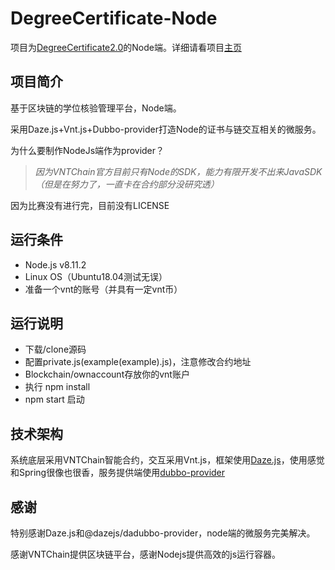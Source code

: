 # DegreeCertificate-Node

项目为[DegreeCertificate2.0](https://github.com/VNTChainUnit/DegreeCertificate2.0)的Node端。详细请看项目[主页](https://github.com/VNTChainUnit/DegreeCertificate2.0)
## 项目简介

基于区块链的学位核验管理平台，Node端。

采用Daze.js+Vnt.js+Dubbo-provider打造Node的证书与链交互相关的微服务。



为什么要制作NodeJs端作为provider？

> *因为VNTChain官方目前只有Node的SDK，能力有限开发不出来JavaSDK（但是在努力了，一直卡在合约部分没研究透）*

因为比赛没有进行完，目前没有LICENSE

## 运行条件

- Node.js v8.11.2
- Linux OS（Ubuntu18.04测试无误）
- 准备一个vnt的账号（并具有一定vnt币）

## 运行说明

- 下载/clone源码
- 配置private.js(example(example).js)，注意修改合约地址
- Blockchain/ownaccount存放你的vnt账户
- 执行 npm install
- npm start 启动 

## 技术架构

系统底层采用VNTChain智能合约，交互采用Vnt.js，框架使用[Daze.js](https://github.com/dazejs/daze)，使用感觉和Spring很像也很香，服务提供端使用[dubbo-provider](https://github.com/dazejs/dubbo-provider)

## 感谢

特别感谢Daze.js和@dazejs/dadubbo-provider，node端的微服务完美解决。

感谢VNTChain提供区块链平台，感谢Nodejs提供高效的js运行容器。
